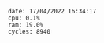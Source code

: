 

                date: 17/04/2022 16:34:17
                cpu: 0.1%
                ram: 19.0%
                cycles: 8940

                         
